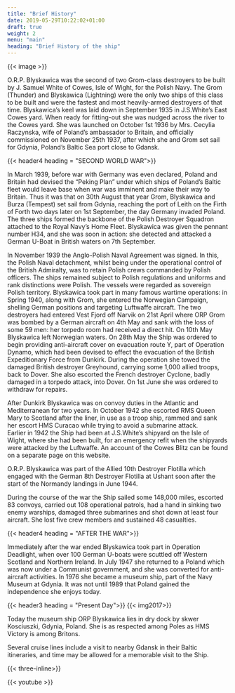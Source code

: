 ```yaml
---
title: "Brief History"
date: 2019-05-29T10:22:02+01:00
draft: true
weight: 2
menu: "main"
heading: "Brief History of the ship"
---
```


<!-- ## Brief History of the ship -->


{{< image >}} 

O.R.P. Blyskawica was the second of two Grom-class destroyers to be built by J. Samuel White of Cowes, Isle of Wight, for the Polish Navy. The Grom (Thunder) and Blyskawica (Lightning) were the only two ships of this class to be built and were the fastest and most heavily-armed destroyers of that time.  Blyskawica’s keel was laid down in September 1935 in J.S.White’s East Cowes yard.  When ready for fitting-out she was nudged across the river to the Cowes yard.  She was launched on October 1st 1936 by Mrs. Cecylia Raczynska, wife of Poland’s ambassador to Britain, and officially commissioned on November 25th 1937, after which she and Grom set sail for Gdynia, Poland’s Baltic Sea port close to Gdansk.




{{< header4 heading = "SECOND WORLD WAR">}}

In March 1939, before war with Germany was even declared, Poland and Britain had devised the “Peking Plan” under which ships of Poland’s Baltic fleet would leave base when war was imminent and make their way to Britain.  Thus it was that on 30th August that year Grom, Blyskawica and Burza (Tempest) set sail from Gdynia, reaching the port of Leith on the Firth of Forth two days later on 1st September, the day Germany invaded Poland.  The three ships formed the backbone of the Polish Destroyer Squadron attached to the Royal Navy’s Home Fleet.  Blyskawica was given the pennant number H34, and she was soon in  action: she detected and attacked a German U-Boat in British waters on 7th September.

 In November 1939 the Anglo-Polish Naval Agreement was signed. In this, the Polish Naval detachment, whilst being under the operational control of the British Admiralty, was to retain Polish crews commanded by Polish officers.  The ships remained subject to Polish regulations and uniforms and rank distinctions were Polish.  The vessels were regarded as sovereign Polish territory. 
Blyskawica took part in many famous wartime operations: in Spring 1940, along with Grom, she entered the Norwegian Campaign, shelling German positions and targeting Luftwaffe aircraft.  The two destroyers had entered Vest Fjord off Narvik on 21st April where ORP Grom was bombed by a German aircraft on 4th May and sank with the loss of some 59 men: her torpedo room had received a direct hit. On 10th May Blyskawica left Norwegian waters.
 On 28th May the Ship was ordered to begin providing anti-aircraft cover on evacuation route Y, part of Operation Dynamo, which had been devised to effect the evacuation of the British Expeditionary Force from Dunkirk.   During the operation she towed the damaged British destroyer Greyhound, carrying some 1,000 allied troops, back to Dover. She also escorted the French destroyer Cyclone, badly damaged in a torpedo attack, into Dover.  On 1st June she was ordered to withdraw for repairs.

After Dunkirk Blyskawica was on convoy duties in the Atlantic and Mediterranean for two years.  In October 1942 she escorted RMS Queen Mary to Scotland after the liner, in use as a troop ship, rammed and sank her escort HMS Curacao while trying to avoid a submarine attack.  
Earlier in 1942 the Ship had been at J.S.White’s shipyard on the Isle of Wight, where she had been built, for an emergency refit when the shipyards were attacked by the Luftwaffe.                                                                                                              An account of the Cowes Blitz can be found on a separate page on this website.

 O.R.P. Blyskawica was part of the Allied 10th Destroyer Flotilla which engaged with the German 8th Destroyer Flotilla at Ushant soon after the start of the Normandy landings in June 1944.

During the course of the war the Ship sailed some 148,000 miles, escorted 83 convoys, carried out 108 operational patrols, had a hand in sinking two enemy warships, damaged three submarines and shot down at least four aircraft.  She lost five crew members and sustained 48 casualties.

<!-- #### AFTER THE WAR  -->
{{< header4 heading = "AFTER THE WAR">}}

Immediately after the war ended Blyskawica took part in Operation Deadlight, when over 100 German U-boats were scuttled off Western Scotland and Northern Ireland.  In July 1947 she returned to a Poland which was now under a Communist government, and she was converted for anti-aircraft activities.  In 1976 she became a museum ship, part of the Navy Museum at Gdynia.  It was not until 1989 that Poland gained the independence she enjoys today.

 {{< header3 heading = "Present Day">}}
{{< img2017>}}

Today the museum ship ORP Blyskawica lies in dry dock by skwer Kosciuszki, Gdynia, Poland. She is as respected among Poles as HMS Victory is among Britons.

Several cruise lines include a visit to nearby Gdansk in their Baltic itineraries, and time may be allowed for a memorable visit to the Ship.


{{< three-inline>}}

{{< youtube >}}

